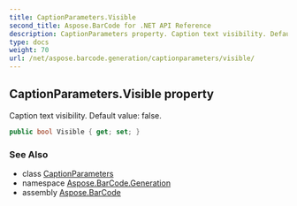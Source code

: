 ```yaml
---
title: CaptionParameters.Visible
second_title: Aspose.BarCode for .NET API Reference
description: CaptionParameters property. Caption text visibility. Default value false
type: docs
weight: 70
url: /net/aspose.barcode.generation/captionparameters/visible/
---
```

## CaptionParameters.Visible property

Caption text visibility. Default value: false.

```csharp
public bool Visible { get; set; }
```

### See Also

* class [CaptionParameters](../)
* namespace [Aspose.BarCode.Generation](../../captionparameters/)
* assembly [Aspose.BarCode](../../../)


